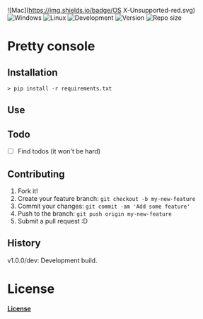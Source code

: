 
![Mac](https://img.shields.io/badge/OS X-Unsupported-red.svg)
![Windows](https://img.shields.io/badge/Windows-Supported-brightgreen.svg)
![Linux](https://img.shields.io/badge/Linux-Unsupported-red.svg)
![Development](https://img.shields.io/badge/Development-busy-brightgreen.svg)
![Version](https://img.shields.io/badge/Latest-1.0.0/dev-blue.svg)
![Repo size](https://reposs.herokuapp.com/?path=riptide00/pretty_console)

# Pretty console

## Installation

    > pip install -r requirements.txt

## Use


## Todo

- [ ] Find todos (it won't be hard)

## Contributing
1. Fork it!
2. Create your feature branch: `git checkout -b my-new-feature`
3. Commit your changes: `git commit -am 'Add some feature'`
4. Push to the branch: `git push origin my-new-feature`
5. Submit a pull request :D

## History

v1.0.0/dev: Development build.

# License

[__License__](/LICENSE)
